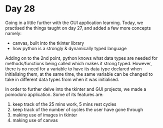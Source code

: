 # Day 28

Going in a little further with the GUI application learning. Today, we practised the things taught on day 27, and added a few more concepts namely:
- canvas, built into the tkinter library
- how python is a strongly & dynamically typed language

Adding on to the 2nd point, python knows what data types are needed for methods/functions being called which makes it
strong typed. However, there is no need for a variable to have its data type declared when initialising them, at the same time, 
the same variable can be changed to take in different data types from when it was initialised.

In order to further delve into the tkinter and GUI projects, we made a pomodoro application. Some of its features are:
1. keep track of the 25 mins work, 5 mins rest cycles
2. keep track of the number of cycles the user have gone through
3. making use of images in tkinter 
4. making use of canvas